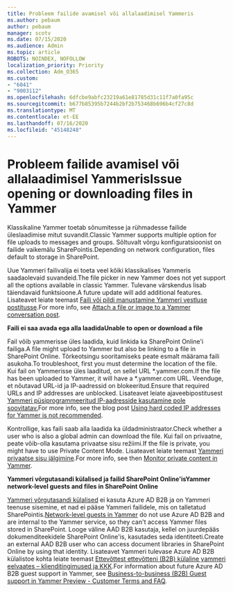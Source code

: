 ```yaml
---
title: Probleem failide avamisel või allalaadimisel Yammeris
ms.author: pebaum
author: pebaum
manager: scotv
ms.date: 07/15/2020
ms.audience: Admin
ms.topic: article
ROBOTS: NOINDEX, NOFOLLOW
localization_priority: Priority
ms.collection: Adm_O365
ms.custom:
- "6041"
- "9003112"
ms.openlocfilehash: 6dfcbe9abfc23219a61e81785d31c11f7a0fa95c
ms.sourcegitcommit: b677b85395b7244b2bf2b753468b696b4cf27c8d
ms.translationtype: MT
ms.contentlocale: et-EE
ms.lasthandoff: 07/16/2020
ms.locfileid: "45148248"
---
```

# <a name="issue-opening-or-downloading-files-in-yammer"></a><span data-ttu-id="d3afc-102">Probleem failide avamisel või allalaadimisel Yammeris</span><span class="sxs-lookup"><span data-stu-id="d3afc-102">Issue opening or downloading files in Yammer</span></span>

<span data-ttu-id="d3afc-103">Klassikaline Yammer toetab sõnumitesse ja rühmadesse failide üleslaadimise mitut suvandit.</span><span class="sxs-lookup"><span data-stu-id="d3afc-103">Classic Yammer supports multiple option for file uploads to messages and groups.</span></span> <span data-ttu-id="d3afc-104">Sõltuvalt võrgu konfiguratsioonist on failide vaikemälu SharePointis.</span><span class="sxs-lookup"><span data-stu-id="d3afc-104">Depending on network configuration, files default to storage in SharePoint.</span></span>

<span data-ttu-id="d3afc-105">Uue Yammeri failivalija ei toeta veel kõiki klassikalises Yammeris saadaolevaid suvandeid.</span><span class="sxs-lookup"><span data-stu-id="d3afc-105">The file picker in new Yammer does not yet support all the options available in classic Yammer.</span></span> <span data-ttu-id="d3afc-106">Tulevane värskendus lisab täiendavaid funktsioone.</span><span class="sxs-lookup"><span data-stu-id="d3afc-106">A future update will add additional features.</span></span> <span data-ttu-id="d3afc-107">Lisateavet leiate teemast [Faili või pildi manustamine Yammeri vestluse postitusse](https://support.microsoft.com/office/attach-a-file-or-image-to-a-yammer-conversation-post-8d2d17f7-8f37-4535-961e-518d751be7e8).</span><span class="sxs-lookup"><span data-stu-id="d3afc-107">For more info, see [Attach a file or image to a Yammer conversation post](https://support.microsoft.com/office/attach-a-file-or-image-to-a-yammer-conversation-post-8d2d17f7-8f37-4535-961e-518d751be7e8).</span></span>

<span data-ttu-id="d3afc-108">**Faili ei saa avada ega alla laadida**</span><span class="sxs-lookup"><span data-stu-id="d3afc-108">**Unable to open or download a file**</span></span>  

<span data-ttu-id="d3afc-109">Fail võib yammerisse üles laadida, kuid linkida ka SharePoint Online'i failiga.</span><span class="sxs-lookup"><span data-stu-id="d3afc-109">A file might upload to Yammer but also be linking to a file in SharePoint Online.</span></span> <span data-ttu-id="d3afc-110">Tõrkeotsingu sooritamiseks peate esmalt määrama faili asukoha.</span><span class="sxs-lookup"><span data-stu-id="d3afc-110">To troubleshoot, first you must determine the location of the file.</span></span> <span data-ttu-id="d3afc-111">Kui fail on Yammerisse üles laaditud, on sellel URL \*.yammer.com.</span><span class="sxs-lookup"><span data-stu-id="d3afc-111">If the file has been uploaded to Yammer, it will have a \*.yammer.com URL.</span></span> <span data-ttu-id="d3afc-112">Veenduge, et nõutavad URL-id ja IP-aadressid on blokeeritud.</span><span class="sxs-lookup"><span data-stu-id="d3afc-112">Ensure that required URLs and IP addresses are unblocked.</span></span> <span data-ttu-id="d3afc-113">Lisateavet leiate ajaveebipostitusest [Yammeri püsiprogrammeeritud IP-aadresside kasutamine pole soovitatav.](https://techcommunity.microsoft.com/t5/yammer-blog/using-hard-coded-ip-addresses-for-yammer-is-not-recommended/ba-p/276592)</span><span class="sxs-lookup"><span data-stu-id="d3afc-113">For more info, see the blog post [Using hard coded IP addresses for Yammer is not recommended](https://techcommunity.microsoft.com/t5/yammer-blog/using-hard-coded-ip-addresses-for-yammer-is-not-recommended/ba-p/276592).</span></span>

<span data-ttu-id="d3afc-114">Kontrollige, kas faili saab alla laadida ka üldadministraator.</span><span class="sxs-lookup"><span data-stu-id="d3afc-114">Check whether a user who is also a global admin can download the file.</span></span> <span data-ttu-id="d3afc-115">Kui fail on privaatne, peate võib-olla kasutama privaatse sisu režiimi.</span><span class="sxs-lookup"><span data-stu-id="d3afc-115">If the file is private, you might have to use Private Content Mode.</span></span> <span data-ttu-id="d3afc-116">Lisateavet leiate teemast [Yammeri privaatse sisu jälgimine](https://docs.microsoft.com/yammer/manage-security-and-compliance/monitor-private-content).</span><span class="sxs-lookup"><span data-stu-id="d3afc-116">For more info, see then [Monitor private content in Yammer](https://docs.microsoft.com/yammer/manage-security-and-compliance/monitor-private-content).</span></span>  

<span data-ttu-id="d3afc-117">**Yammeri võrgutasandi külalised ja failid SharePoint Online'is**</span><span class="sxs-lookup"><span data-stu-id="d3afc-117">**Yammer network-level guests and files in SharePoint Online**</span></span>  

<span data-ttu-id="d3afc-118">[Yammeri võrgutasandi külalised](https://docs.microsoft.com/yammer/manage-yammer-users/add-block-or-remove-users#invite-guests) ei kasuta Azure AD B2B ja on Yammeri teenuse sisemine, et nad ei pääse Yammeri failidele, mis on talletatud SharePointis.</span><span class="sxs-lookup"><span data-stu-id="d3afc-118">[Network-level guests in Yammer](https://docs.microsoft.com/yammer/manage-yammer-users/add-block-or-remove-users#invite-guests) do not use Azure AD B2B and are internal to the Yammer service, so they can't access Yammer files stored in SharePoint.</span></span> <span data-ttu-id="d3afc-119">Looge väline AAD B2B kasutaja, kellel on juurdepääs dokumenditeekidele SharePoint Online'is, kasutades seda identiteeti.</span><span class="sxs-lookup"><span data-stu-id="d3afc-119">Create an external AAD B2B user who can access document libraries in SharePoint Online by using that identity.</span></span> <span data-ttu-id="d3afc-120">Lisateavet Yammeri tulevase Azure AD B2B külalistoe kohta leiate teemast [Ettevõttest ettevõtteni (B2B) külaline yammeri eelvaates – klienditingimused ja KKK](https://docs.microsoft.com/yammer/get-started-with-yammer/azure-ad-b2b-guests-yammer).</span><span class="sxs-lookup"><span data-stu-id="d3afc-120">For information about future Azure AD B2B guest support in Yammer, see [Business-to-business (B2B) Guest support in Yammer Preview - Customer Terms and FAQ](https://docs.microsoft.com/yammer/get-started-with-yammer/azure-ad-b2b-guests-yammer).</span></span>